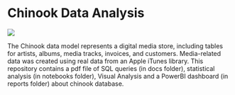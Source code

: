 # Chinook Data Analysis

<a target="_blank" href="https://cookiecutter-data-science.drivendata.org/">
    <img src="https://img.shields.io/badge/CCDS-Project%20template-328F97?logo=cookiecutter" />
</a>

The Chinook data model represents a digital media store, including tables for artists, albums, media tracks, invoices, and customers. Media-related data was created using real data from an Apple iTunes library. This repository contains a pdf file of SQL queries (in docs folder), statistical analysis (in notebooks folder), Visual Analysis and a PowerBI dashboard (in reports folder) about chinook database. 
